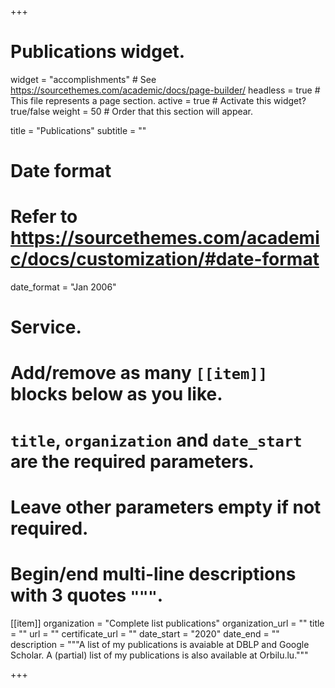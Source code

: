+++
# Publications widget.
widget = "accomplishments"  # See https://sourcethemes.com/academic/docs/page-builder/
headless = true  # This file represents a page section.
active = true  # Activate this widget? true/false
weight = 50  # Order that this section will appear.

title = "Publications"
subtitle = ""

# Date format
#   Refer to https://sourcethemes.com/academic/docs/customization/#date-format
date_format = "Jan 2006"

# Service.
#   Add/remove as many `[[item]]` blocks below as you like.
#   `title`, `organization` and `date_start` are the required parameters.
#   Leave other parameters empty if not required.
#   Begin/end multi-line descriptions with 3 quotes `"""`.

[[item]]
  organization = "Complete list publications"
  organization_url = ""
  title = ""
  url = ""
  certificate_url = ""
  date_start = "2020"
  date_end = ""
  description = """A list of my publications is avaiable at DBLP and Google Scholar. A (partial) list of my publications is also available at Orbilu.lu."""

+++
